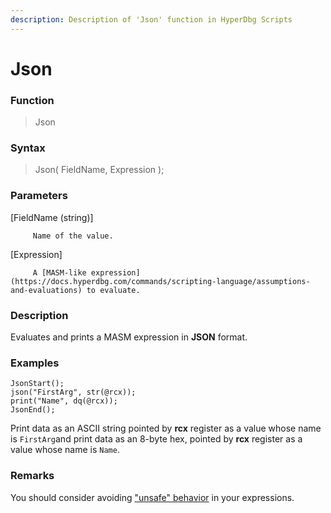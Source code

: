 ```yaml
---
description: Description of 'Json' function in HyperDbg Scripts
---
```


# Json

### Function

> Json

### Syntax

> Json\( FieldName, Expression \);

### Parameters

\[FieldName \(string\)\]

         Name of the value.

\[Expression\]

         A [MASM-like expression](https://docs.hyperdbg.com/commands/scripting-language/assumptions-and-evaluations) to evaluate.

### Description

Evaluates and prints a MASM expression in **JSON** format.

### Examples

```text
JsonStart();
json("FirstArg", str(@rcx));
print("Name", dq(@rcx));
JsonEnd();
```

Print data as an ASCII string pointed by **rcx** register as a value whose name is `FirstArg`and print data as an 8-byte hex, pointed by **rcx** register as a value whose name is `Name`.

### **Remarks**

You should consider avoiding ["unsafe" behavior](https://docs.hyperdbg.com/tips-and-tricks/considerations/the-unsafe-behavior) in your expressions.



